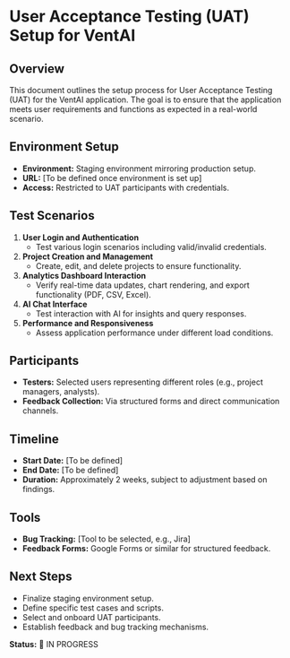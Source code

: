 # User Acceptance Testing (UAT) Setup for VentAI

## Overview
This document outlines the setup process for User Acceptance Testing (UAT) for the VentAI application. The goal is to ensure that the application meets user requirements and functions as expected in a real-world scenario.

## Environment Setup
- **Environment:** Staging environment mirroring production setup.
- **URL:** [To be defined once environment is set up]
- **Access:** Restricted to UAT participants with credentials.

## Test Scenarios
1. **User Login and Authentication**
   - Test various login scenarios including valid/invalid credentials.
2. **Project Creation and Management**
   - Create, edit, and delete projects to ensure functionality.
3. **Analytics Dashboard Interaction**
   - Verify real-time data updates, chart rendering, and export functionality (PDF, CSV, Excel).
4. **AI Chat Interface**
   - Test interaction with AI for insights and query responses.
5. **Performance and Responsiveness**
   - Assess application performance under different load conditions.

## Participants
- **Testers:** Selected users representing different roles (e.g., project managers, analysts).
- **Feedback Collection:** Via structured forms and direct communication channels.

## Timeline
- **Start Date:** [To be defined]
- **End Date:** [To be defined]
- **Duration:** Approximately 2 weeks, subject to adjustment based on findings.

## Tools
- **Bug Tracking:** [Tool to be selected, e.g., Jira]
- **Feedback Forms:** Google Forms or similar for structured feedback.

## Next Steps
- Finalize staging environment setup.
- Define specific test cases and scripts.
- Select and onboard UAT participants.
- Establish feedback and bug tracking mechanisms.

**Status:** 🔄 IN PROGRESS
